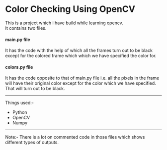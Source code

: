 # Color Checking Using OpenCV
This is a project which i have build while learning opencv.<br>
It contains two files.<br>
#### main.py file
It has the code with the help of which all the frames turn out to be black except for the colored frame which which we have specified the color for.
#### colors.py file
It has the code opposite to that of main.py file i.e. all the pixels in the frame will have their original color except for the color which we have specified. That will turn out to be black.
___
Things used:-
* Python 
* OpenCV
* Numpy
___
Note:- There is a lot on commented code in those files which shows different types of outputs.